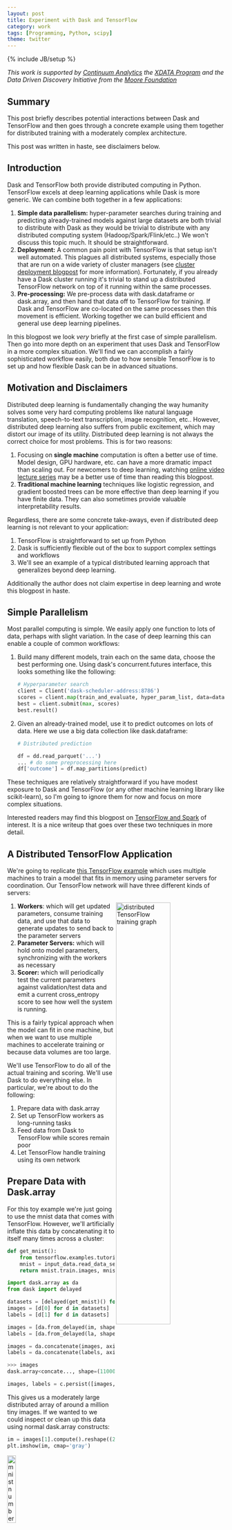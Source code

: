 ```yaml
---
layout: post
title: Experiment with Dask and TensorFlow
category: work
tags: [Programming, Python, scipy]
theme: twitter
---
```

{% include JB/setup %}

*This work is supported by [Continuum Analytics](http://continuum.io)
the [XDATA Program](http://www.darpa.mil/program/XDATA)
and the Data Driven Discovery Initiative from the [Moore
Foundation](https://www.moore.org/)*

Summary
-------

This post briefly describes potential interactions between Dask and TensorFlow
and then goes through a concrete example using them together for distributed
training with a moderately complex architecture.

This post was written in haste, see disclaimers below.


Introduction
------------

Dask and TensorFlow both provide distributed computing in Python.
TensorFlow excels at deep learning applications while Dask is more generic.
We can combine both together in a few applications:

1.  **Simple data parallelism:** hyper-parameter searches during training
    and predicting already-trained models against large datasets are both
    trivial to distribute with Dask as they would be trivial to distribute with
    any distributed computing system (Hadoop/Spark/Flink/etc..)  We won't
    discuss this topic much.  It should be straightforward.
2.  **Deployment:** A common pain point with TensorFlow is that setup isn't
    well automated.  This plagues all distributed systems, especially those
    that are run on a wide variety of cluster managers (see [cluster deployment
    blogpost](http://matthewrocklin.com/blog/work/2016/09/22/cluster-deployments)
    for more information).  Fortunately, if you already have a Dask cluster
    running it's trivial to stand up a distributed TensorFlow network on
    top of it running within the same processes.
3.  **Pre-processing:** We pre-process data with dask.dataframe or dask.array,
    and then hand that data off to TensorFlow for training.  If Dask and
    TensorFlow are co-located on the same processes then this movement is
    efficient.  Working together we can build efficient and general use deep
    learning pipelines.

In this blogpost we look *very* briefly at the first case of simple
parallelism.  Then go into more depth on an experiment that uses Dask and
TensorFlow in a more complex situation.  We'll find we can accomplish a fairly
sophisticated workflow easily, both due to how sensible TensorFlow is to set up
and how flexible Dask can be in advanced situations.


Motivation and Disclaimers
--------------------------

Distributed deep learning is fundamentally changing the way humanity solves
some very hard computing problems like natural language translation,
speech-to-text transcription, image recognition, etc..  However, distributed
deep learning also suffers from public excitement, which may distort our image
of its utility.  Distributed deep learning is not always the correct choice for
most problems.  This is for two reasons:

1.  Focusing on **single machine** computation is often a better use of time.
    Model design, GPU hardware, etc. can have a more dramatic impact than
    scaling out.  For newcomers to deep learning, watching [online video lecture
    series](https://simons.berkeley.edu/talks/tutorial-deep-learning) may be a
    better use of time than reading this blogpost.
2.  **Traditional machine learning** techniques like logistic regression, and
    gradient boosted trees can be more effective than deep learning if you have
    finite data.  They can also sometimes provide valuable interpretability
    results.

Regardless, there are some concrete take-aways, even if distributed deep
learning is not relevant to your application:

1.  TensorFlow is straightforward to set up from Python
2.  Dask is sufficiently flexible out of the box to support complex settings
    and workflows
3.  We'll see an example of a typical distributed learning approach that
    generalizes beyond deep learning.

Additionally the author does not claim expertise in deep learning and wrote
this blogpost in haste.


Simple Parallelism
------------------

Most parallel computing is simple.  We easily apply one function to lots of
data, perhaps with slight variation.  In the case of deep learning this
can enable a couple of common workflows:

1.  Build many different models, train each on the same data, choose the best
    performing one.  Using dask's concurrent.futures interface, this looks
    something like the following:

    ```python
    # Hyperparameter search
    client = Client('dask-scheduler-address:8786')
    scores = client.map(train_and_evaluate, hyper_param_list, data=data)
    best = client.submit(max, scores)
    best.result()
    ```

2.  Given an already-trained model, use it to predict outcomes on lots of data.
    Here we use a big data collection like dask.dataframe:

    ```python
    # Distributed prediction

    df = dd.read_parquet('...')
    ... # do some preprocessing here
    df['outcome'] = df.map_partitions(predict)
    ```

These techniques are relatively straightforward if you have modest exposure to
Dask and TensorFlow (or any other machine learning library like scikit-learn),
so I'm going to ignore them for now and focus on more complex situations.

Interested readers may find this blogpost on
[TensorFlow and Spark](https://databricks.com/blog/2016/01/25/deep-learning-with-apache-spark-and-tensorflow.html)
of interest.  It is a nice writeup that goes over these two techniques in more
detail.


A Distributed TensorFlow Application
------------------------------------

We're going to replicate [this TensorFlow example](https://github.com/tensorflow/tensorflow/blob/master/tensorflow/tools/dist_test/python/mnist_replica.py)
which uses multiple machines to train a model that fits in memory using
parameter servers for coordination.  Our TensorFlow network will have three
different kinds of servers:

<img src="{{ BASE_PATH }}/images/tensorflow-distributed-network.svg"
     width="50%"
     align="right"
     alt="distributed TensorFlow training graph">

1.  **Workers**: which will get updated parameters, consume training data, and
    use that data to generate updates to send back to the parameter servers
2.  **Parameter Servers:** which will hold onto model parameters, synchronizing
    with the workers as necessary
3.  **Scorer:** which will periodically test the current parameters against
    validation/test data and emit a current cross_entropy score to see how well
    the system is running.

This is a fairly typical approach when the model can fit in one machine, but
when we want to use multiple machines to accelerate training or because data
volumes are too large.

We'll use TensorFlow to do all of the actual training and scoring.  We'll use
Dask to do everything else.  In particular, we're about to do the following:

1.  Prepare data with dask.array
2.  Set up TensorFlow workers as long-running tasks
3.  Feed data from Dask to TensorFlow while scores remain poor
4.  Let TensorFlow handle training using its own network


Prepare Data with Dask.array
----------------------------

For this toy example we're just going to use the mnist data that comes with
TensorFlow.  However, we'll artificially inflate this data by concatenating
it to itself many times across a cluster:

```python
def get_mnist():
    from tensorflow.examples.tutorials.mnist import input_data
    mnist = input_data.read_data_sets('/tmp/mnist-data', one_hot=True)
    return mnist.train.images, mnist.train.labels

import dask.array as da
from dask import delayed

datasets = [delayed(get_mnist)() for i in range(20)]  # 20 versions of same dataset
images = [d[0] for d in datasets]
labels = [d[1] for d in datasets]

images = [da.from_delayed(im, shape=(55000, 784), dtype='float32') for im in images]
labels = [da.from_delayed(la, shape=(55000, 10), dtype='float32') for la in labels]

images = da.concatenate(images, axis=0)
labels = da.concatenate(labels, axis=0)

>>> images
dask.array<concate..., shape=(1100000, 784), dtype=float32, chunksize=(55000, 784)>

images, labels = c.persist([images, labels])  # persist data in memory
```

This gives us a moderately large distributed array of around a million tiny
images.  If we wanted to we could inspect or clean up this data using normal
dask.array constructs:

```python
im = images[1].compute().reshape((28, 28))
plt.imshow(im, cmap='gray')
```

<img src="{{ BASE_PATH }}/images/tf-images-one.png"
     width="20%"
     alt="mnist number 3">


```python
im = images.mean(axis=0).compute().reshape((28, 28))
plt.imshow(im, cmap='gray')
```

<img src="{{ BASE_PATH }}/images/tf-images-mean.png"
     width="20%"
     alt="mnist mean">

```python
im = images.var(axis=0).compute().reshape((28, 28))
plt.imshow(im, cmap='gray')
```

<img src="{{ BASE_PATH }}/images/tf-images-var.png"
     width="20%"
     alt="mnist var">

This shows off how one can use Dask collections to clean up and provide
pre-processing and feature generation on data in parallel before sending it to
TensorFlow.  In our simple case we won't actually do any of this, but it's
useful in more real-world situations.

Finally, after doing our preprocessing on the distributed array of all of our
data we're going to collect images and labels together and batch them into
smaller chunks.  Again we use some dask.array constructs and
[dask.delayed](http://dask.pydata.org/en/latest/delayed.html) when things get
messy.

```python
images = images.rechunk((10000, 784))
labels = labels.rechunk((10000, 10))

images = images.to_delayed().flatten().tolist()
labels = labels.to_delayed().flatten().tolist()
batches = [delayed([im, la]) for im, la in zip(images, labels)]

batches = c.compute(batches)
```

Now we have a few hundred pairs of NumPy arrays in distributed memory waiting
to be sent to a TensorFlow worker.


Setting up TensorFlow workers alongside Dask workers
----------------------------------------------------

Dask workers are just normal Python processes.  TensorFlow can launch itself
from a normal Python process.  We've made a small function
[here](https://github.com/mrocklin/dask-tensorflow/blob/6fdadb6f52935788d593bdc01d441cfd9ad6a3be/dask_tensorflow/core.py)
that launches TensorFlow servers alongside Dask workers using Dask's ability to
run long-running tasks and maintain user-defined state.  All together, this is
about 80 lines of code (including comments and docstrings) and allows us to
define our TensorFlow network on top of Dask as follows:

    $ pip install git+https://github.com/mrocklin/dask-tensorflow

```python
from dask.distibuted import Client  # we already had this above
client = Client('dask-scheduler-address:8786')

from dask_tensorflow import start_tensorflow
tf_spec, dask_spec = start_tensorflow(client, ps=1, worker=4, scorer=1)

>>> tf_spec.as_dict()
{'ps': ['192.168.100.1:2227'],
 'scorer': ['192.168.100.2:2222'],
 'worker': ['192.168.100.3:2223',
            '192.168.100.4:2224',
            '192.168.100.5:2225',
            '192.168.100.6:2226']}

>>> dask_spec
{'ps': ['tcp://192.168.100.1:34471'],
 'scorer': ['tcp://192.168.100.2:40623'],
 'worker': ['tcp://192.168.100.3:33075',
            'tcp://192.168.100.4:37123',
            'tcp://192.168.100.5:32839',
            'tcp://192.168.100.6:36822']}
```

This starts three groups of TensorFlow servers in the Dask worker processes.
TensorFlow will manage its own communication but co-exist right alongside Dask
in the same machines and in the same shared memory spaces (note that in the
specs above the IP addresses match but the ports differ).

This also sets up a normal Python queue along which Dask can safely send
information to TensorFlow.  This is how we'll send those batches of training
data between the two services.


Define TensorFlow Model and Distribute Roles
--------------------------------------------

Now is the part of the blogpost where my expertise wanes.  I'm just going to
copy-paste-and-modify a canned example from the TensorFlow documentation.  This
is a simplistic model for this problem and it's entirely possible that I'm
making transcription errors.  But still, it should get the point across.  You
can safely ignore most of this code.  Dask stuff gets interesting again
towards the bottom:


```python
import math
import tempfile
import time
from queue import Empty

IMAGE_PIXELS = 28
hidden_units = 100
learning_rate = 0.01
sync_replicas = False
replicas_to_aggregate = len(dask_spec['worker'])

def model(server):
    worker_device = "/job:%s/task:%d" % (server.server_def.job_name,
                                         server.server_def.task_index)
    task_index = server.server_def.task_index
    is_chief = task_index == 0

    with tf.device(tf.train.replica_device_setter(
                      worker_device=worker_device,
                      ps_device="/job:ps/cpu:0",
                      cluster=tf_spec)):

        global_step = tf.Variable(0, name="global_step", trainable=False)

        # Variables of the hidden layer
        hid_w = tf.Variable(
            tf.truncated_normal(
                [IMAGE_PIXELS * IMAGE_PIXELS, hidden_units],
                stddev=1.0 / IMAGE_PIXELS),
            name="hid_w")
        hid_b = tf.Variable(tf.zeros([hidden_units]), name="hid_b")

        # Variables of the softmax layer
        sm_w = tf.Variable(
            tf.truncated_normal(
                [hidden_units, 10],
                stddev=1.0 / math.sqrt(hidden_units)),
            name="sm_w")
        sm_b = tf.Variable(tf.zeros([10]), name="sm_b")

        # Ops: located on the worker specified with task_index
        x = tf.placeholder(tf.float32, [None, IMAGE_PIXELS * IMAGE_PIXELS])
        y_ = tf.placeholder(tf.float32, [None, 10])

        hid_lin = tf.nn.xw_plus_b(x, hid_w, hid_b)
        hid = tf.nn.relu(hid_lin)

        y = tf.nn.softmax(tf.nn.xw_plus_b(hid, sm_w, sm_b))
        cross_entropy = -tf.reduce_sum(y_ * tf.log(tf.clip_by_value(y, 1e-10, 1.0)))

        opt = tf.train.AdamOptimizer(learning_rate)

        if sync_replicas:
            if replicas_to_aggregate is None:
                replicas_to_aggregate = num_workers
            else:
                replicas_to_aggregate = replicas_to_aggregate

            opt = tf.train.SyncReplicasOptimizer(
                      opt,
                      replicas_to_aggregate=replicas_to_aggregate,
                      total_num_replicas=num_workers,
                      name="mnist_sync_replicas")

        train_step = opt.minimize(cross_entropy, global_step=global_step)

        if sync_replicas:
            local_init_op = opt.local_step_init_op
            if is_chief:
                local_init_op = opt.chief_init_op

            ready_for_local_init_op = opt.ready_for_local_init_op

            # Initial token and chief queue runners required by the sync_replicas mode
            chief_queue_runner = opt.get_chief_queue_runner()
            sync_init_op = opt.get_init_tokens_op()

        init_op = tf.global_variables_initializer()
        train_dir = tempfile.mkdtemp()

        if sync_replicas:
          sv = tf.train.Supervisor(
              is_chief=is_chief,
              logdir=train_dir,
              init_op=init_op,
              local_init_op=local_init_op,
              ready_for_local_init_op=ready_for_local_init_op,
              recovery_wait_secs=1,
              global_step=global_step)
        else:
          sv = tf.train.Supervisor(
              is_chief=is_chief,
              logdir=train_dir,
              init_op=init_op,
              recovery_wait_secs=1,
              global_step=global_step)

        sess_config = tf.ConfigProto(
            allow_soft_placement=True,
            log_device_placement=False,
            device_filters=["/job:ps", "/job:worker/task:%d" % task_index])

        # The chief worker (task_index==0) session will prepare the session,
        # while the remaining workers will wait for the preparation to complete.
        if is_chief:
          print("Worker %d: Initializing session..." % task_index)
        else:
          print("Worker %d: Waiting for session to be initialized..." %
                task_index)

        sess = sv.prepare_or_wait_for_session(server.target, config=sess_config)

        if sync_replicas and is_chief:
          # Chief worker will start the chief queue runner and call the init op.
          sess.run(sync_init_op)
          sv.start_queue_runners(sess, [chief_queue_runner])

        return sess, x, y_, train_step, global_step, cross_entropy


def ps_task():
    with local_client() as c:
        c.worker.tensorflow_server.join()


def scoring_task():
    with local_client() as c:
        # Scores Channel
        scores = c.channel('scores', maxlen=10)

        # Make Model
        server = c.worker.tensorflow_server
        sess, _, _, _, _, cross_entropy = model(c.worker.tensorflow_server)

        # Testing Data
        from tensorflow.examples.tutorials.mnist import input_data
        mnist = input_data.read_data_sets('/tmp/mnist-data', one_hot=True)
        test_data = {x: mnist.validation.images,
                     y_: mnist.validation.labels}

        # Main Loop
        while True:
            score = sess.run(cross_entropy, feed_dict=test_data)
            scores.append(float(score))

            time.sleep(1)


def worker_task():
    with local_client() as c:
        scores = c.channel('scores')
        num_workers = replicas_to_aggregate = len(dask_spec['worker'])

        server = c.worker.tensorflow_server
        queue = c.worker.tensorflow_queue

        # Make model
        sess, x, y_, train_step, global_step, _= model(c.worker.tensorflow_server)

        # Main loop
        while not scores or scores.data[-1] > 1000:
            try:
                batch = queue.get(timeout=0.5)
            except Empty:
                continue

            train_data = {x: batch[0],
                          y_: batch[1]}

            sess.run([train_step, global_step], feed_dict=train_data)
```

The last three functions defined here, `ps_task`, `scorer_task` and
`worker_task` are functions that we want to run on each of our three groups of
TensorFlow server types.  The parameter server task just starts a long-running
task and passively joins the TensorFlow network:

```python
def ps_task():
    with local_client() as c:
        c.worker.tensorflow_server.join()
```

The scorer task opens up an [inter-worker
channel](http://distributed.readthedocs.io/en/latest/channels.html) of
communication named "scores", creates the TensorFlow model, then every second
scores the current state of the model against validation data.  It reports the
score on the inter-worker channel:

```python
def scoring_task():
    with local_client() as c:
        scores = c.channel('scores')  #  inter-worker channel

        # Make Model
        sess, _, _, _, _, cross_entropy = model(c.worker.tensorflow_server)

        ...

        while True:
            score = sess.run(cross_entropy, feed_dict=test_data)
            scores.append(float(score))
            time.sleep(1)
```

The worker task makes the model, listens on the Dask-TensorFlow Queue for new
training data, and continues training until the last reported score is good
enough.

```python
def worker_task():
    with local_client() as c:
        scores = c.channel('scores')

        queue = c.worker.tensorflow_queue

        # Make model
        sess, x, y_, train_step, global_step, _ = model(c.worker.tensorflow_server)

        while scores.data[-1] > 1000:
            batch = queue.get()

            train_data = {x: batch[0],
                          y_: batch[1]}

            sess.run([train_step, global_step], feed_dict=train_data)
```

We launch these tasks on the Dask workers that have the corresponding
TensorFlow servers (see `tf_spec` and `dask_spec` above):

```python
ps_tasks = [c.submit(ps_task, workers=worker)
            for worker in dask_spec['ps']]

worker_tasks = [c.submit(worker_task, workers=addr, pure=False)
                for addr in dask_spec['worker']]

scorer_task = c.submit(scoring_task, workers=dask_spec['scorer'][0])
```

This starts long-running tasks that just sit there, waiting for external
stimulation:

<img src="{{ BASE_PATH }}/images/tf-long-running-task.png"
     width="70%"
     alt="long running TensorFlow tasks">


Finally we construct a function to dump each of our batches of data
from our Dask.array (from the very beginning of this post) into the
Dask-TensorFlow queues on our workers.  We make sure to only run these tasks
where the Dask-worker has a corresponding TensorFlow training worker:

```python
from distributed.worker_client import get_worker

def transfer_dask_to_tensorflow(batch):
    worker = get_worker()
    worker.tensorflow_queue.put(batch)

dump = c.map(transfer_dask_to_tensorflow, batches,
             workers=dask_spec['worker'], pure=False)
```

If we want to we can track progress in our local session by subscribing to the
same inter-worker channel:

```python
scores = c.channel('scores')
```

We can use this to repeatedly dump data into the workers over and over again
until they converge.

```python
while scores.data[-1] > 1000:
    dump = c.map(transfer_dask_to_tensorflow, batches,
                 workers=dask_spec['worker'], pure=False)
    wait(dump)
```


Conclusion
----------

We discussed a non-trivial way to use TensorFlow to accomplish distributed
machine learning.  We used Dask to support TensorFlow in a few ways:

1.  Trivially setup the TensorFlow network
2.  Prepare and clean data
3.  Coordinate progress and stopping criteria

We found it convenient that Dask and TensorFlow could play nicely with each
other.  Dask supported TensorFlow without getting in the way.  The fact that
both libraries play nicely within Python and the greater PyData stack
(NumPy/Pandas) makes it trivial to move data between them without costly or
complex tricks.

This is also the first blogpost that I've written that, from a Dask
perspective, uses some more complex features like [long running
tasks](http://distributed.readthedocs.io/en/latest/task-launch.html#submit-tasks-from-worker)
or publishing state between workers with
[channels](http://distributed.readthedocs.io/en/latest/channels.html).  These
more advanced features are invaluable when creating more complex/bespoke
parallel computing systems, such as are often found within companies.


What we could have done better
------------------------------

From a deep learning perspective this example is both elementary and incomplete.  It
would have been nice to train on a dataset that was larger and more complex
than MNIST.  Also it would be nice to see the effects of training over time and
the performance of using different numbers of workers.  In defense of this
blogpost I can only claim that Dask shouldn't affect any of these scaling
results, because TensorFlow is entirely in control at these stages and
TensorFlow already has plenty of published scaling information.

Generally speaking though, this experiment was done in a weekend afternoon and
the blogpost was written in a few hours shortly afterwards.  If anyone is
interested in performing and publishing about a more serious distributed deep
learning experiment with TensorFlow and Dask I would be happy to support them
on the Dask side.  I think that there is plenty to learn here about best
practices.


Acknowledgements
----------------

The following individuals contributed to the construction of this blogpost:

-   [Stephan Hoyer](http://stephanhoyer.com/) contributed with conversations
    about how TensorFlow is used in practice and with concrete experience on
    deployment.
-   [Will Warner](https://github.com/electronwill) and
    [Erik Welch](https://github.com/eriknw) both provided valuable editing and
    language recommendations
